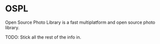 # OSPL
Open Source Photo Library is a fast multiplatform and open source photo library.

TODO: Stick all the rest of the info in.
